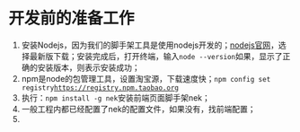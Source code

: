 # 开发前的准备工作

1. 安装Nodejs，因为我们的脚手架工具是使用nodejs开发的；[nodejs官网](https://nodejs.org/en/)，选择最新版下载；安装完成后，打开终端，输入`node --version`如果，显示了正确的安装版本，则表示安装成功；
2. npm是node的包管理工具，设置淘宝源，下载速度快；`npm config set registry`[`https://registry.npm.taobao.org`](https://registry.npm.taobao.org)
3. 执行：`npm install -g nek`安装前端页面脚手架nek；
4. 一般工程内都已经配置了nek的配置文件，如果没有，找前端配置；
5. 


